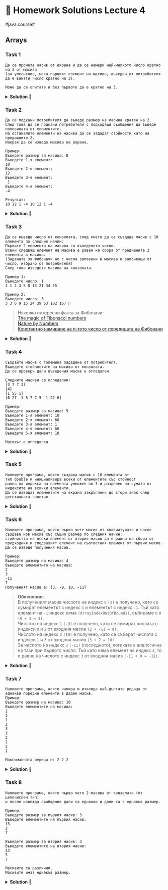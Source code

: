 # 👀 Homework Solutions Lecture 4
#java course#

## Arrays 

### Task 1

```text
Да се прочете масив от екрана и да се намери най-малкото число кратно на 3 от масива 
(за улеснение, нека първият елемент на масива, въведен от потребителя да е винаги число кратно на 3).

Може да се опитате и без първото да е кратно на 3.
```

<details><summary><b>Solution</b> 👀</summary> 
<p>

###### Solution 1

```java
Scanner scanner = new Scanner(System.in);

System.out.print("Enter size of the array: ");
int size = scanner.nextInt();

int[] myArray = new int[size];

System.out.println("First number should be multiple of 3!");
for (int i = 0; i < myArray.length; i++) {
    System.out.print("array[" + i + "] = ");
    myArray[i] = scanner.nextInt();
}

int min = myArray[0];

for (int i = 1; i < myArray.length; i++) {

    int currentElement = myArray[i];

    if (currentElement % 3 == 0 && currentElement < min) {
        min = currentElement;
    }
}

System.out.println("The smallest element multiple of 3 is: " + min);
```  

###### solution 2

```java
Scanner scanner = new Scanner(System.in);

System.out.print("Enter size of the array: ");
int size = scanner.nextInt();

int[] myArray = new int[size];

for (int i = 0; i < myArray.length; i++) {
    System.out.print("array[" + i + "] = ");
    myArray[i] = scanner.nextInt();
}

int min = 0;
boolean minIsInitialized = false;

for (int i = 0; i < myArray.length; i++) {

    int currentElement = myArray[i];

    if (currentElement % 3 != 0) {
        continue;
    }

    if (!minIsInitialized) {
        min = currentElement;
        minIsInitialized = true;
    } else if (min > currentElement) {
        min = currentElement;
    }
}

if (minIsInitialized) {
    System.out.println("The smallest element multiple of 3 is: " + min);
} else {
    System.out.println("None of the numbers are multiple of 3!");
}
```

</p>
</details>

### Task 2

```text
Да се подкани потребителя да въведе размер на масива кратен на 2.
След това да се подкани потребителя с подходящи съобщения да въведе половината от елементите.
На останалите елементи на масива да се зададат стойности като на предишните 2.
Накрая да се изведе масива на екрана.

Пример:
Въведете размер за масива: 8
Въведете 1-я елемент:
10
Въведете 2-я елемент:
12
Въведете 3-я елемент:
 1
Въведете 4-я елемент:
-4

Резултат:
10 12 1 -4 10 12 1 -4
```

<details><summary><b>Solution</b> 👀</summary> 
<p>

```java
Scanner scanner = new Scanner(System.in);

System.out.print("Enter size of the array multiple of 2: ");
int size = scanner.nextInt();

int[] array = new int[size];

int half = array.length / 2;

System.out.println("Enter " + half + " items\n");
for (int i = 0; i < half; i++) {
    System.out.print("array[" + i + "] = ");
    int value = scanner.nextInt();

    array[i] = value;
    array[half + i] = value;
}

System.out.println("Here is the array: ");

for (int i = 0; i < array.length; i++) {
    System.out.print(array[i] + ", ");
}
```  

</p>
</details>

### Task 3

```text
Да се въведе число от конзолата, след което да се създаде масив с 10 елемента по следния начин:
Първите 2 елемента на масива са въведеното число.
Всеки следващ елемент на масива е равен на сбора от предишните 2 елемента в масива.
(Задачата за Фибоначи но с числа запазени в масива и започващи от число, избрано от потребителя)
След това изведете масива на конзолата.

Пример 1:
Въведете число: 1
1 1 2 3 5 8 13 21 34 55

Пример 2:
Въведете число: 3
3 3 6 9 15 24 39 63 102 167 🐚
```

> Няколко интересни факта за Фибоначи:  
[The magic of Fibonacci numbers](https://www.youtube.com/watch?v=SjSHVDfXHQ4&fbclid=IwAR16DatoUczikQgzwQHtpBcIQe5DhGEcXWsXv0CGMZ6yjx4QMZL1y0yVOdw)  
[Nature by Numbers](https://www.youtube.com/watch?v=kkGeOWYOFoA&fbclid=IwAR1ClvHqnuBsG04hz7RgUZwG9D3j_mSYXCqSUuYAze1SylakjW0GMFOK5qI)  
[Константно намиране на n-тото число от поредицата на Фибоначи](http://www.maths.surrey.ac.uk/hosted-sites/R.Knott/Fibonacci/fibFormula.html)

<details><summary><b>Solution</b> 👀</summary> 
<p>

###### Solution 1

```java
Scanner scanner = new Scanner(System.in);

System.out.print("Enter number: ");

int startNum = scanner.nextInt();

int current = startNum;
int next = startNum;

int[] fibonacciArray = new int[10];

for (int i = 0; i < fibonacciArray.length; i++) {
    fibonacciArray[i] = current;

    int tmp = current + next;

    current = next;
    next = tmp;
}

for (int i = 0; i < fibonacciArray.length; i++) {
    System.out.print(fibonacciArray[i] + ", ");
}
```  

###### Solution 2

```java
Scanner number = new Scanner(System.in);

int[] myArray = new int[10];

System.out.println("Enter the first element of the array");
myArray[0] = number.nextInt();
myArray[1] = myArray[0];

for (int i = 2; i < myArray.length; i++) {
    myArray[i] = myArray[i - 1] + myArray[i - 2];
}

System.out.println("Array:");

for (int i = 0; i < myArray.length; i++) {
    System.out.print(myArray[i] + " ");
}
```

</p>
</details>

### Task 4

```text
Създайте масив с големина зададена от потребителя.
Въведете стойностите на масива от конзолата.
Да се провери дали въведения масив е огледален.

Следните масиви са огледални:
[3 7 7 3]
[4]
[1 55 1]
[6 27 -1 5 7 7 5 -1 27 6]

Пример:
Въведете размер за масива: 5
Въведете 1-я елемент: 10
Въведете 2-я елемент: 66
Въведете 3-я елемент: 1
Въведете 4-я елемент: 66
Въведете 5-я елемент: 10

Масивът е огледален
```

<details><summary><b>Solution</b> 👀</summary> 
<p>

```java
Scanner number = new Scanner(System.in);

System.out.print("Enter size of the array: ");
int size = number.nextInt();

int[] array = new int[size];

for (int i = 0; i < array.length; i++) {
    System.out.println("Enter the " + (i + 1) + " element of the array");
    array[i] = number.nextInt();
}

boolean isMirrored = true;

for (int i = 0, j = array.length - 1; i < j; i++, j--) {

    if (array[i] != array[j]) {
        isMirrored = false;
        break;
    }
}

if (isMirrored) {
    System.out.println("The array is mirrored");
} else {
    System.out.println("The array is not mirrored");
}
```

</p>
</details>

### Task 5

```text
Напишете програма, която създава масив с 10 елемента от
тип double и инициализира всеки от елементите със стойност
равна на индекса на елемента умножен по 3 и разделен на сумата от индексите на всички елементи.
Да се изведат елементите на екрана закръглени до втори знак след десетичната запетая.
```

<details><summary><b>Solution</b> 👀</summary> 
<p>

```java
double[] myArray = new double[10];
double sum = 0.0;

for (int i = 0; i < myArray.length; i++) {
    sum += i;
}

for (int i = 0; i < myArray.length; i++){
    myArray[i] = i * 3 / sum;
}

System.out.println("Array");

for (int i = 0; i < myArray.length; i++) {
    System.out.printf("%.2f ", myArray[i]);
}
```

</p>
</details>

### Task 6

```text
Напишете програма, която първо чете масив от клавиатурата и после
създава нов масив със същия размер по следния начин: 
стойността на всеки елемент от втория масив да е равна на сбора от 
предходния и следващият елемент на съответния елемент от първия масив.
Да се изведе получения масив.

Пример:
Въведете размер на масива: 4
Въведете елементите на масива:
2
3
-11
7
Полученият масив е: {3, -9, 10, -11}
```

> **Обяснение:**  
В полученият масив числото на индекс `0` `(3)` е получено, 
като се сумират елементът с индекс `1` и елементът с индекс `-1`. 
Тъй като елемент на `-1` индекс няма `(ArrayIndexOutOfBounds)`, събираме с `0` `(0 + 3 = 3)`.  
Числото на индекс `1` `(-9)` е получено, като се сумират числата с 
индекси `0` и `2` от входния масив `(2 + -11 = 9)`.  
Числото на индекс `2` `(10)` е получено, като се съберат числата с индекси `1` и `3` 
от входния масив `(3 + 7 = 10)`.  
За числото на индекс `3` `(-11)` (последното), 
логиката е аналогична на тази при първото число. Тъй като няма елемент на индекс `4`, 
то е равно на числото с индекс `3` от входния масив `(-11 + 0 = -11)`.

<details><summary><b>Solution</b> 👀</summary> 
<p>

```java
Scanner scanner = new Scanner(System.in);

System.out.print("Enter size of the array: ");

int size = scanner.nextInt();

int[] array = new int[size];

for (int i = 0; i < size; i++) {
    System.out.print("array[" + i + "] = ");
    array[i] = scanner.nextInt();
}

int[] result = new int[array.length];

for (int i = 1; i < array.length - 1; i++) {
    result[i] = array[i - 1] + array[i + 1];
}

if (result.length == 1) {
    result[0] = array[0];
} else if (result.length >= 2) {
    result[0] = array[1];
    result[result.length - 1] = array[result.length - 2];
}

System.out.println("Result");
for (int i = 0; i < result.length; i++) {
    System.out.print(result[i] + " ");
}
```

</p>
</details>

### Task 7

```text
Напишете програма, която намира и извежда най-дългата редица от еднакви поредни елементи в даден масив.
Пример:
Въведете размер на масива: 10
Въведете елементите на масива:
2
1
1
2
3
3
2
2
2
1

Максималната редица е: 2 2 2
```

<details><summary><b>Solution</b> 👀</summary> 
<p>

```java
Scanner scanner = new Scanner(System.in);

System.out.println("Enter size of the array: ");
int size = scanner.nextInt();

int[] array = new int[size];

for (int i = 0; i < array.length; i++) {
    System.out.print("array[" + i + "] = ");
    array[i] = scanner.nextInt();
}

int count = 1;
int maxCount = 1;

int element = array[0];
int maxElement = array[0];

for (int i = 1; i < array.length; i++) {
    int current = array[i];

    if (element == current) {
        count++;

        if (maxCount < count) {
            maxCount = count;
            maxElement = element;
        }
    } else {
        element = current;
        count = 1;
    }
}

for (int i = 0; i < maxCount; i++) {
    System.out.print(maxElement + " ");
}
```

</p>
</details>

### Task 8

```text
Напишете програма, която първо чете 2 масива от конзолата (от целочислен тип)
и после извежда съобщение дали са еднакви и дали са с еднакъв размер.

Пример:
Въведете размер за първия масив: 3
Въведете елементите на първия масив:
13
2
7

Въведете размер за втория масив: 3
Въведете елементите на втория масив:
13
5
7

Масивите са различни.
Масивите имат еднакъв размер.
```

<details><summary><b>Solution</b> 👀</summary> 
<p>

```java
Scanner number = new Scanner(System.in);

System.out.println("Enter the size of the first array");
int size = number.nextInt();

int[] firstArray = new int[size];

for (int i = 0; i < firstArray.length; i++) {
    System.out.println("Enter the " + (i + 1) + " element");
    firstArray[i] = number.nextInt();
}

System.out.println("\nEnter the size of the second array");
size = number.nextInt();

int[] secondArray = new int[size];

for (int i = 0; i < secondArray.length; i++) {
    System.out.println("Enter the " + (i + 1) + " element");
    secondArray[i] = number.nextInt();
}

if (firstArray.length == secondArray.length) {
    System.out.println("Both arrays are with the same size");

    boolean areTheSame = true;

    for (int i = 0; i < firstArray.length; i++) {
        if (firstArray[i] != secondArray[i]) {
            System.out.println("Both arrays are not the same");
            areTheSame = false;
            break;
        }
    }

    if (areTheSame) {
        System.out.println("Both arrays are the same");
    }

} else {
    System.out.println("Both arrays are not with the same size, so they can not be the same");
}
```

</p>
</details>